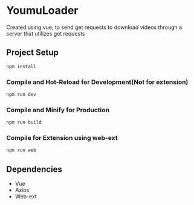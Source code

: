 # YoumuLoader
Created using vue, to send get requests to download videos through a server
that utilizes get requests
## Project Setup

```sh
npm install
```

### Compile and Hot-Reload for Development(Not for extension)
```sh
npm run dev
```

### Compile and Minify for Production

```sh
npm run build
```

### Compile for Extension using web-ext

```sh
npm run web
```

## Dependencies
* Vue
* Axios
* Web-ext
